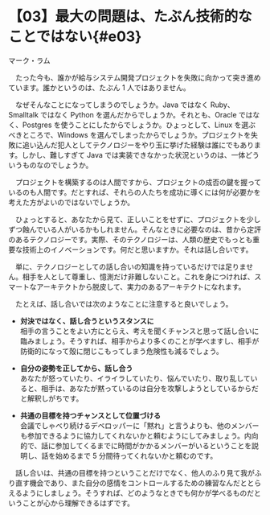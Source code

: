 # 【03】最大の問題は、たぶん技術的なことではない{#e03}

<div class="author">マーク・ラム</div>

　たった今も、誰かが給与システム開発プロジェクトを失敗に向かって突き進めています。誰かというのは、たぶん 1 人ではありません。

　なぜそんなことになってしまうのでしょうか。Java ではなく Ruby、Smalltalk ではなく Python を選んだからでしょうか。それとも、Oracle ではなく、Postgres を使うことにしたからでしょうか。ひょっとして、Linux を選ぶべきところで、Windows を選んでしまったからでしょうか。プロジェクトを失敗に追い込んだ犯人としてテクノロジーをやり玉に挙げた経験は誰にでもあります。しかし、難しすぎて Java では実装できなかった状況というのは、一体どういうものなのでしょうか。

　プロジェクトを構築するのは人間ですから、プロジェクトの成否の鍵を握っているのも人間です。だとすれば、それらの人たちを成功に導くには何が必要かを考えた方がよいのではないでしょうか。

　ひょっとすると、あなたから見て、正しいことをせずに、プロジェクトを少しずつ蝕んでいる人がいるかもしれません。そんなときに必要なのは、昔から定評のあるテクノロジーです。実際、そのテクノロジーは、人類の歴史でもっとも重要な技術上のイノベーションです。何だと思いますか。それは話し合いです。

　単に、テクノロジーとしての話し合いの知識を持っているだけでは足りません。相手を人として尊重し、憶測だけ非難しないこと。これを身につければ、スマートなアーキテクトから脱皮して、実力のあるアーキテクトになれます。

　たとえば、話し合いでは次のようなことに注意すると良いでしょう。

* **対決ではなく、話し合うというスタンスに**  
  相手の言うことをよい方にとらえ、考えを聞くチャンスと思って話し合いに臨みましょう。そうすれば、相手からより多くのことが学べますし、相手が防衛的になって殻に閉じこもってしまう危険性も減るでしょう。

* **自分の姿勢を正してから、話し合う**  
  あなたが怒っていたり、イライラしていたり、悩んでいたり、取り乱していると、相手は、あなたが黙っているのは自分を攻撃しようとしているからだと解釈しがちです。

* **共通の目標を持つチャンスとして位置づける**  
  会議でしゃべり続けるデベロッパーに「黙れ」と言うよりも、他のメンバーも参加できるように協力してくれないかと頼むようにしてみましょう。内向的で、話に参加してくるまでに時間がかかるメンバーがいるということを説明し、話を始めるまで 5 分間待ってくれないかと頼むのです。

　話し合いは、共通の目標を持つということだけでなく、他人のふり見て我がふり直す機会であり、また自分の感情をコントロールするための練習なんだととらえるようにしましょう。そうすれば、どのようなときでも何かが学べるものだということが心から理解できるはずです。
